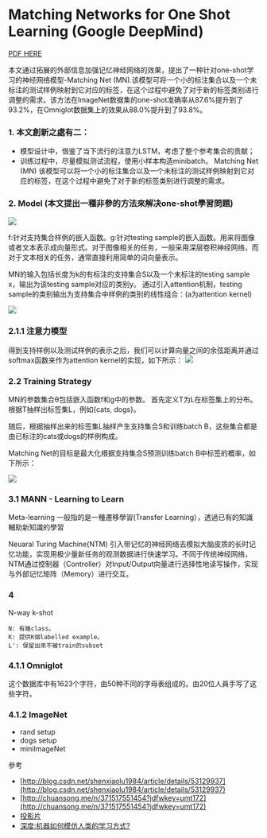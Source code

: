 # Matching Networks for One Shot Learning (Google DeepMind)
[PDF HERE](https://arxiv.org/pdf/1606.04080.pdf)

本文通过拓展的外部信息加强记忆神经网络的效果，提出了一种针对one-shot学习的神经网络模型-Matching Net (MN).该模型可将一个小的标注集合以及一个未标注的测试样例映射到它对应的标签，在这个过程中避免了对于新的标签类别进行调整的需求。该方法在ImageNet数据集的one-shot准确率从87.6%提升到了93.2%，在Omniglot数据集上的效果从88.0%提升到了93.8%。

### 1. 本文創新之處有二： 
- 模型设计中，借鉴了当下流行的注意力LSTM，考虑了整个参考集合的贡献； 
- 训练过程中，尽量模拟测试流程，使用小样本构造minibatch。
Matching Net (MN) 该模型可以将一个小的标注集合以及一个未标注的测试样例映射到它对应的标签，在这个过程中避免了对于新的标签类别进行调整的需求。

### 2. Model (本文提出一種非參的方法來解决one-shot學習問題)
![](http://read.html5.qq.com/image?src=forum&q=5&r=0&imgflag=7&imageUrl=http://mmbiz.qpic.cn/mmbiz/G3dAicUK7RSL69ict9U1UsiciaQHSI3hwoZmPVZia8dLgdfPqI8ibCLicR9q8lmP130wC1MvoFDZPEBXYrxkicWicn1pEpA/0?wx_fmt=png)

f:针对支持集合样例的嵌入函数。g:针对testing sample的嵌入函数。用来将图像或者文本表示成向量形式。对于图像相关的任务，一般采用深层卷积神经网络，而对于文本相关的任务，通常直接利用简单的词向量表示。


MN的输入包括长度为k的有标注的支持集合S以及一个未标注的testing sample x，输出为该testing sample对应的类别y。
通过引入attention机制，testing sample的类别输出为支持集合中样例的类别的线性组合：(a为attention kernel)

![](http://read.html5.qq.com/image?src=forum&q=5&r=0&imgflag=7&imageUrl=http://mmbiz.qpic.cn/mmbiz/G3dAicUK7RSL69ict9U1UsiciaQHSI3hwoZmkCRG3iaCFpCxaC4Zgjp8WXO1YNBGMXthvsVZcZNTQtCjV5oRdk224hw/0?wx_fmt=png)

### 2.1.1 注意力模型
得到支持样例以及测试样例的表示之后，我们可以计算向量之间的余弦距离并通过softmax函数来作为attention kernel的实现，如下所示：
![](http://read.html5.qq.com/image?src=forum&q=5&r=0&imgflag=7&imageUrl=http://mmbiz.qpic.cn/mmbiz/G3dAicUK7RSL69ict9U1UsiciaQHSI3hwoZmc9EnZibrDI10X8CordKiaxzliaiblvK4av6NCT2VgEsFqfxX76wsSUrtAA/0?wx_fmt=png)

### 2.2 Training Strategy
MN的参数集合θ包括嵌入函数f和g中的参数。
首先定义T为L在标签集上的分布。根据T抽样出标签集L，例如{cats, dogs}。

随后，根据抽样出来的标签集L抽样产生支持集合S和训练batch B，这些集合都是由已标注的cats或dogs的样例构成。

Matching Net的目标是最大化根据支持集合S预测训练batch B中标签的概率，如下所示：

![](http://read.html5.qq.com/image?src=forum&q=5&r=0&imgflag=7&imageUrl=http://mmbiz.qpic.cn/mmbiz/G3dAicUK7RSL69ict9U1UsiciaQHSI3hwoZmyibIcnoTymlCQRkNGkibwAId5tN4ibbGLEicPn74Jt5sX0utxhNALoYxlA/0?wx_fmt=png)

### 3.1 MANN - Learning to Learn
Meta-learning 一般指的是一種遷移學習(Transfer Learning），透過已有的知識輔助新知識的學習

Neuaral Turing Machine(NTM) 引入带记忆的神经网络去模拟大脑皮质的长时记忆功能，实现用极少量新任务的观测数据进行快速学习。不同于传统神经网络，NTM通过控制器（Controller）对Input/Output向量进行选择性地读写操作，实现与外部记忆矩阵（Memory）进行交互。

### 4
N-way k-shot
```
N: 有幾class。
K: 提供K個labelled example。
L': 保留出來不被train的subset
```

### 4.1.1 Omniglot
这个数据库中有1623个字符，由50种不同的字母表组成的。由20位人員手写了这些字符。

### 4.1.2 ImageNet
+ rand setup
+ dogs setup
+ miniImageNet

參考
+ [http://blog.csdn.net/shenxiaolu1984/article/details/53129937](http://blog.csdn.net/shenxiaolu1984/article/details/53129937)
+ [http://chuansong.me/n/371517551454?jdfwkey=umt172](http://chuansong.me/n/371517551454?jdfwkey=umt172)
+ [投影片](https://www.slideshare.net/KazukiFujikawa/matching-networks-for-one-shot-learning-71257100)
+ [深度:机器如何模仿人类的学习方式?](http://www.sohu.com/a/113603719_114877)
